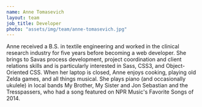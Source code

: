 ```yaml
---
name: Anne Tomasevich
layout: team
job_title: Developer
photo: "assets/img/team/anne-tomasevich.jpg"
---
```

Anne received a B.S. in textile engineering and worked in the clinical research industry for five years before becoming a web developer. She brings to Savas process development, project coordination and client relations skills and is particularly interested in Sass, CSS3, and Object-Oriented CSS. When her laptop is closed, Anne enjoys cooking, playing old Zelda games, and all things musical. She plays piano (and occasionally ukulele) in local bands My Brother, My Sister and Jon Sebastian and the Tresspassers, who had a song featured on NPR Music's Favorite Songs of 2014.
